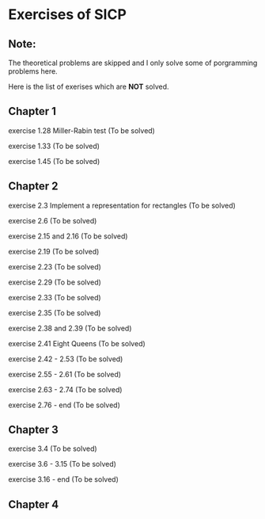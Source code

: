 # Exercises of SICP
## Note:

The theoretical problems are skipped and I only solve some of porgramming problems here.

Here is the list of exerises which are **NOT** solved.

## Chapter 1
exercise 1.28 Miller-Rabin test (To be solved)

exercise 1.33 (To be solved)

exercise 1.45 (To be solved)

## Chapter 2
exercise 2.3 Implement a representation for rectangles (To be solved)

exercise 2.6 (To be solved)

exercise 2.15 and 2.16 (To be solved)

exercise 2.19 (To be solved)

exercise 2.23 (To be solved)

exercise 2.29 (To be solved)

exercise 2.33 (To be solved)

exercise 2.35 (To be solved)

exercise 2.38 and 2.39 (To be solved)

exercise 2.41 Eight Queens (To be solved)

exercise 2.42 - 2.53 (To be solved)

exercise 2.55 - 2.61 (To be solved)

exercise 2.63 - 2.74 (To be solved)

exercise 2.76 - end (To be solved)

## Chapter 3
exercise 3.4 (To be solved)

exercise 3.6 - 3.15 (To be solved)

exercise 3.16 - end (To be solved)

## Chapter 4